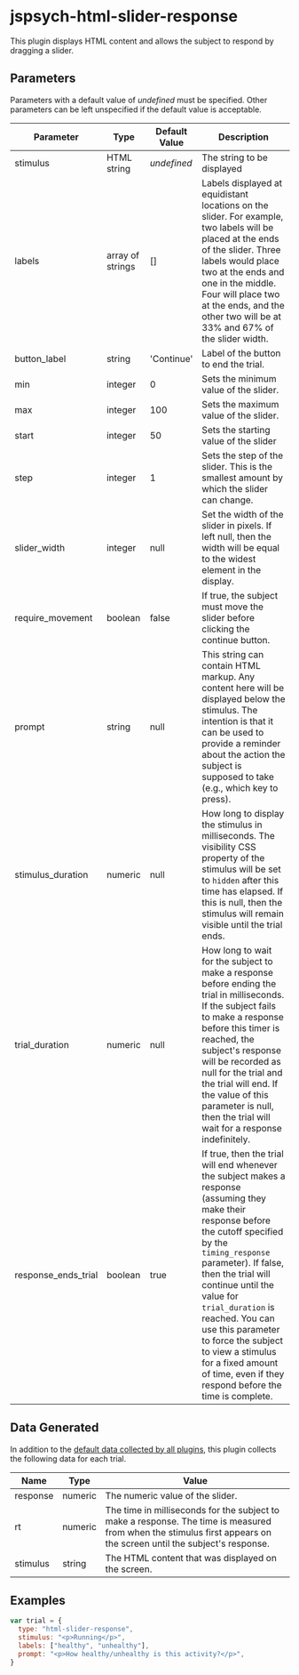 # jspsych-html-slider-response

This plugin displays HTML content and allows the subject to respond by dragging a slider.

## Parameters

Parameters with a default value of _undefined_ must be specified. Other parameters can be left unspecified if the default value is acceptable.

| Parameter           | Type             | Default Value | Description                                                                                                                                                                                                                                                                                                                                                                                                         |
| ------------------- | ---------------- | ------------- | ------------------------------------------------------------------------------------------------------------------------------------------------------------------------------------------------------------------------------------------------------------------------------------------------------------------------------------------------------------------------------------------------------------------- |
| stimulus            | HTML string      | _undefined_   | The string to be displayed                                                                                                                                                                                                                                                                                                                                                                                          |
| labels              | array of strings | []            | Labels displayed at equidistant locations on the slider. For example, two labels will be placed at the ends of the slider. Three labels would place two at the ends and one in the middle. Four will place two at the ends, and the other two will be at 33% and 67% of the slider width.                                                                                                                           |
| button_label        | string           | 'Continue'    | Label of the button to end the trial.                                                                                                                                                                                                                                                                                                                                                                               |
| min                 | integer          | 0             | Sets the minimum value of the slider.                                                                                                                                                                                                                                                                                                                                                                               |
| max                 | integer          | 100           | Sets the maximum value of the slider.                                                                                                                                                                                                                                                                                                                                                                               |
| start               | integer          | 50            | Sets the starting value of the slider                                                                                                                                                                                                                                                                                                                                                                               |
| step                | integer          | 1             | Sets the step of the slider. This is the smallest amount by which the slider can change.                                                                                                                                                                                                                                                                                                                            |
| slider_width        | integer          | null          | Set the width of the slider in pixels. If left null, then the width will be equal to the widest element in the display.                                                                                                                                                                                                                                                                                             |
| require_movement    | boolean          | false         | If true, the subject must move the slider before clicking the continue button.                                                                                                                                                                                                                                                                                                                                      |
| prompt              | string           | null          | This string can contain HTML markup. Any content here will be displayed below the stimulus. The intention is that it can be used to provide a reminder about the action the subject is supposed to take (e.g., which key to press).                                                                                                                                                                                 |
| stimulus_duration   | numeric          | null          | How long to display the stimulus in milliseconds. The visibility CSS property of the stimulus will be set to `hidden` after this time has elapsed. If this is null, then the stimulus will remain visible until the trial ends.                                                                                                                                                                                     |
| trial_duration      | numeric          | null          | How long to wait for the subject to make a response before ending the trial in milliseconds. If the subject fails to make a response before this timer is reached, the subject's response will be recorded as null for the trial and the trial will end. If the value of this parameter is null, then the trial will wait for a response indefinitely.                                                              |
| response_ends_trial | boolean          | true          | If true, then the trial will end whenever the subject makes a response (assuming they make their response before the cutoff specified by the `timing_response` parameter). If false, then the trial will continue until the value for `trial_duration` is reached. You can use this parameter to force the subject to view a stimulus for a fixed amount of time, even if they respond before the time is complete. |

## Data Generated

In addition to the [default data collected by all plugins](overview#datacollectedbyplugins), this plugin collects the following data for each trial.

| Name     | Type    | Value                                                                                                                                                              |
| -------- | ------- | ------------------------------------------------------------------------------------------------------------------------------------------------------------------ |
| response | numeric | The numeric value of the slider.                                                                                                                                   |
| rt       | numeric | The time in milliseconds for the subject to make a response. The time is measured from when the stimulus first appears on the screen until the subject's response. |
| stimulus | string  | The HTML content that was displayed on the screen.                                                                                                                 |

## Examples

```javascript
var trial = {
  type: "html-slider-response",
  stimulus: "<p>Running</p>",
  labels: ["healthy", "unhealthy"],
  prompt: "<p>How healthy/unhealthy is this activity?</p>",
}
```

